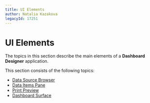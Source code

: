 ```yaml
---
title: UI Elements
author: Natalia Kazakova
legacyId: 17251
---
```

# UI Elements
The topics in this section describe the main elements of a **Dashboard Designer** application.

This section consists of the following topics:
* [Data Source Browser](ui-elements/data-source-browser.md)
* [Data Items Pane](ui-elements/data-items-pane.md)
* [Print Preview](ui-elements/print-preview.md)
* [Dashboard Surface](ui-elements/dashboard-surface.md)

